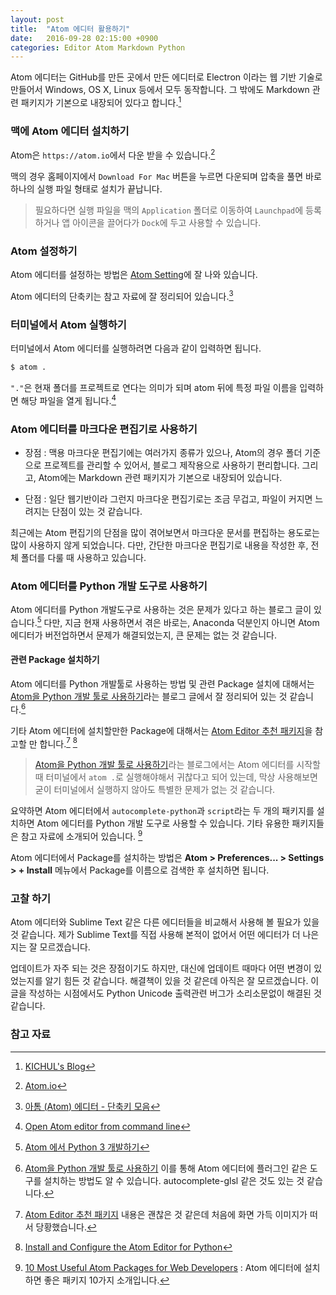 ```yaml
---
layout: post
title:  "Atom 에디터 활용하기"
date:   2016-09-28 02:15:00 +0900
categories: Editor Atom Markdown Python
---
```


Atom 에디터는 GitHub를 만든 곳에서 만든 에디터로 Electron 이라는 웹 기반 기술로 만들어서 Windows, OS X, Linux 등에서 모두 동작합니다. 그 밖에도 Markdown 관련 패키지가 기본으로 내장되어 있다고 합니다.[^kichul]

### 맥에 Atom 에디터 설치하기

Atom은 `https://atom.io`에서 다운 받을 수 있습니다.[^Atom]

맥의 경우 홈페이지에서 `Download For Mac` 버튼을 누르면 다운되며 압축을 풀면 바로 하나의 실행 파일 형태로 설치가 끝납니다.

> 필요하다면 실행 파일을 맥의 `Application` 폴더로 이동하여 `Launchpad`에 등록하거나 앱 아이콘을 끌어다가 `Dock`에 두고 사용할 수 있습니다.

### Atom 설정하기

Atom 에디터를 설정하는 방법은 [Atom Setting](http://lks21c.blogspot.kr/2015/06/atom-shortcut.html)에 잘 나와 있습니다.

Atom 에디터의 단축키는 참고 자료에 잘 정리되어 있습니다.[^tistory]

### 터미널에서 Atom 실행하기

터미널에서 Atom 에디터를 실행하려면 다음과 같이 입력하면 됩니다.

```bash
$ atom .
```

`"."`은 현재 폴더를 프로젝트로 연다는 의미가 되며 atom 뒤에 특정 파일 이름을 입력하면 해당 파일을 열게 됩니다.[^stackoverflow]

### Atom 에디터를 마크다운 편집기로 사용하기

* 장점 : 맥용 마크다운 편집기에는 여러가지 종류가 있으나, Atom의 경우 폴더 기준으로 프로젝트를 관리할 수 있어서, 블로그 제작용으로 사용하기 편리합니다. 그리고, Atom에는 Markdown 관련 패키지가 기본으로 내장되어 있습니다.

* 단점 : 일단 웹기반이라 그런지 마크다운 편집기로는 조금 무겁고, 파일이 커지면 느려지는 단점이 있는 것 같습니다.

최근에는 Atom 편집기의 단점을 많이 겪어보면서 마크다운 문서를 편집하는 용도로는 많이 사용하지 않게 되었습니다. 다만, 간단한 마크다운 편집기로 내용을 작성한 후, 전체 폴더를 다룰 때 사용하고 있습니다.

### Atom 에디터를 Python 개발 도구로 사용하기

Atom 에디터를 Python 개발도구로 사용하는 것은 문제가 있다고 하는 블로그 글이 있습니다.[^chann] 다만, 지금 현재 사용하면서 겪은 바로는, Anaconda 덕분인지 아니면 Atom 에디터가 버전업하면서 문제가 해결되었는지, 큰 문제는 없는 것 같습니다.

#### 관련 Package 설치하기

Atom 에디터를 Python 개발툴로 사용하는 방법 및 관련 Package 설치에 대해서는 [Atom을 Python 개발 툴로 사용하기](http://reachlab-kr.github.io/python/2016/01/10/Python-Atom-Packages.html)라는 블로그 글에서 잘 정리되어 있는 것 같습니다.[^reachlab-kr] 

기타 Atom 에디터에 설치할만한 Package에 대해서는 [Atom Editor 추천 패키지](http://blog.naver.com/PostView.nhn?blogId=jkikss&logNo=220590070604&categoryNo=44&parentCategoryNo=0&viewDate=&currentPage=1&postListTopCurrentPage=1&from=postView)을 참고할 만 합니다.[^naver]  [^marinamele]

> [Atom을 Python 개발 툴로 사용하기](http://reachlab-kr.github.io/python/2016/01/10/Python-Atom-Packages.html)라는 블로그에서는 Atom 에디터를 시작할 때 터미널에서 `atom .`로 실행해야해서 귀찮다고 되어 있는데, 막상 사용해보면 굳이 터미널에서 실행하지 않아도 특별한 문제가 없는 것 같습니다.

요약하면 Atom 에디터에서 `autocomplete-python`과 `script`라는 두 개의 패키지를 설치하면 Atom 에디터를 Python 개발 도구로 사용할 수 있습니다. 기타 유용한 패키지들은 참고 자료에 소개되어 있습니다. [^useful-atom-packages]

Atom 에디터에서 Package를 설치하는 방법은 **Atom > Preferences... > Settings > + Install** 메뉴에서 Package를 이름으로 검색한 후 설치하면 됩니다.

### 고찰 하기

Atom 에디터와 Sublime Text 같은 다른 에디터들을 비교해서 사용해 볼 필요가 있을 것 같습니다. 제가 Sublime Text를 직접 사용해 본적이 없어서 어떤 에디터가 더 나은 지는 잘 모르겠습니다. 

업데이트가 자주 되는 것은 장점이기도 하지만, 대신에 업데이트 때마다 어떤 변경이 있었는지를 알기 힘든 것 같습니다. 해결책이 있을 것 같은데 아직은 잘 모르겠습니다. 이 글을 작성하는 시점에서도 Python Unicode 출력관련 버그가 소리소문없이 해결된 것 같습니다.

### 참고 자료

[^Atom]: [Atom.io](https://atom.io)

[^kichul]: [KICHUL's Blog](http://blog.kichul.co.kr/2015-08-25-Atom%20Editor/)

[^stackoverflow]: [Open Atom editor from command line](http://stackoverflow.com/questions/22390709/open-atom-editor-from-command-line)

[^chann]: [Atom 에서 Python 3 개발하기](https://blog.chann.kr/how-to-use-python3-in-atom/)

[^naver]: [Atom Editor 추천 패키지](http://blog.naver.com/PostView.nhn?blogId=jkikss&logNo=220590070604&categoryNo=44&parentCategoryNo=0&viewDate=&currentPage=1&postListTopCurrentPage=1&from=postView) 내용은 괜찮은 것 같은데 처음에 화면 가득 이미지가 떠서 당황했습니다. 

[^reachlab-kr]: [Atom을 Python 개발 툴로 사용하기](http://reachlab-kr.github.io/python/2016/01/10/Python-Atom-Packages.html) 이를 통해 Atom 에디터에 플러그인 같은 도구를 설치하는 방법도 알 수 있습니다. autocomplete-glsl 같은 것도 있는 것 같습니다.

[^tistory]: [아톰 (Atom) 에디터 - 단축키 모음](http://ondesk.tistory.com/178)

[^marinamele]: [Install and Configure the Atom Editor for Python](http://www.marinamele.com/install-and-configure-atom-editor-for-python)

[^useful-atom-packages]: [10 Most Useful Atom Packages for Web Developers](http://www.hongkiat.com/blog/useful-atom-packages/) : Atom 에디터에 설치하면 좋은 패키지 10가지 소개입니다.
